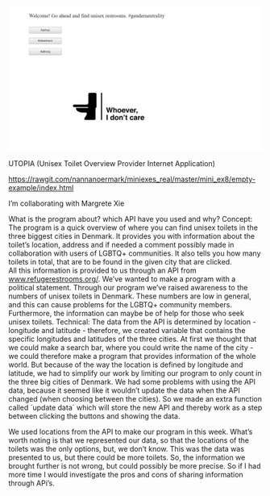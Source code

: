 
![Screenshot](https://github.com/nannanoermark/miniexes_real/blob/master/mini_ex8/toilet.JPG)

UTOPIA (Unisex Toilet Overview Provider Internet Application)

https://rawgit.com/nannanoermark/miniexes_real/master/mini_ex8/empty-example/index.html

I’m collaborating with Margrete Xie 

What is the program about? which API have you used and why?
Concept:
The program is a quick overview of where you can find unisex toilets in the three biggest cities in Denmark. It provides you with information about the toilet’s location, address and if needed a comment possibly made in collaboration with users of LGBTQ+ communities. It also tells you how many toilets in total, that are to be found in the given city that are clicked.   
All this information is provided to us through an API from www.refugerestrooms.org/. We’ve wanted to make a program with a political statement. Through our program we’ve raised awareness to the numbers of unisex toilets in Denmark. These numbers are low in general, and this can cause problems for the LGBTQ+ community members. Furthermore, the information can maybe be of help for those who seek unisex toilets.
Technical:
The data from the API is determined by location - longitude and latitude - therefore, we created variable that contains the specific longitudes and latitudes of the three cities. 
At first we thought that we could make a search bar, where you could write the name of the city - we could therefore make a program that provides information of the whole world. But because of the way the location is defined by longitude and latitude, we had to simplify our work by limiting our program to only count in the three big cities of Denmark. 
We had some problems with using the API data, because it seemed like it wouldn’t update the data when the API changed (when choosing between the cities). So we made an extra function called ´update data´ which will store the new API and thereby work as a step between clicking the buttons and showing the data.

We used locations from the API to make our program in this week. What’s worth noting is that we represented our data, so that the locations of the toilets was the only options, but, we don’t know. This was the data was presented to us, but there could be more toilets.  So, the information we brought further is not wrong, but could possibly be more precise. So if I had more time I would investigate the pros and cons of sharing information through APi’s. 
